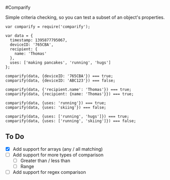 #Comparify

Simple criteria checking, so you can test a subset of an object's properties.

```
var comparify = require('comparify');

var data = {
  timestamp: 1395877795067,
  deviceID: '765CBA',
  recipient: {
    name: 'Thomas'
  },
  uses: ['making pancakes', 'running', 'hugs']
};

comparify(data, {deviceID: '765CBA'}) === true;
comparify(data, {deviceID: 'ABC123'}) === false;

comparify(data, {'recipient.name': 'Thomas'}) === true;
comparify(data, {recipient: {name: 'Thomas'}}) === true;

comparify(data, {uses: 'running'}) === true;
comparify(data, {uses: 'skiing'}) === false;

comparify(data, {uses: ['running', 'hugs']}) === true;
comparify(data, {uses: ['running', 'skiing']}) === false;
```

## To Do

- [x] Add support for arrays (any / all matching)
- [ ] Add support for more types of comparison
  - [ ] Greater than / less than
  - [ ] Range
- [ ] Add support for regex comparison